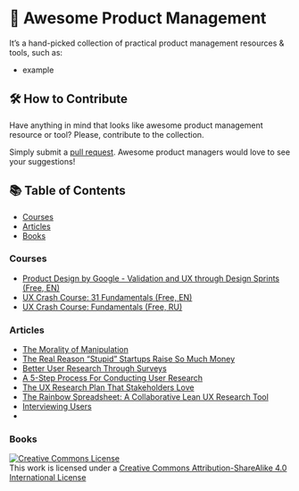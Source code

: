 # 💎 Awesome Product Management
It’s a hand-picked collection of practical product management resources & tools, such as: 
* example

## 🛠 How to Contribute
Have anything in mind that looks like awesome product management resource or tool? Please, contribute to the collection.

Simply submit a [pull request](https://github.com/AI-Sheva/awesome-product-management/pulls). Awesome product managers would love to see your suggestions!

## 📚 Table of Contents
* [Courses](https://github.com/AI-Sheva/awesome-product-management/blob/master/README.md#courses)
* [Articles](https://github.com/AI-Sheva/awesome-product-management/blob/master/README.md#articles)
* [Books](https://github.com/AI-Sheva/awesome-product-management/blob/master/README.md#books)

### Courses
* [Product Design by Google - Validation and UX through Design Sprints (Free, EN)](https://www.udacity.com/course/product-design--ud509)
* [UX Crash Course: 31 Fundamentals (Free, EN)](http://thehipperelement.com/post/75476711614/ux-crash-course-31-fundamentals)
* [UX Crash Course: Fundamentals (Free, RU)](https://medium.com/ux-crash-course)

### Articles
* [The Morality of Manipulation](https://www.nirandfar.com/2012/07/the-art-of-manipulation.html)
* [The Real Reason “Stupid” Startups Raise So Much Money](https://www.nirandfar.com/2014/12/stupid-startups.html)
* [Better User Research Through Surveys](https://uxmastery.com/better-user-research-through-surveys/)
* [A 5-Step Process For Conducting User Research](https://www.smashingmagazine.com/2013/09/5-step-process-conducting-user-research/)
* [The UX Research Plan That Stakeholders Love](https://www.smashingmagazine.com/2012/01/ux-research-plan-stakeholders-love/)
* [The Rainbow Spreadsheet: A Collaborative Lean UX Research Tool](https://www.smashingmagazine.com/2013/04/rainbow-spreadsheet-collaborative-ux-research-tool/)
* [Interviewing Users](https://www.nngroup.com/articles/interviewing-users/)
* []()

### Books

<a rel="license" href="http://creativecommons.org/licenses/by-sa/4.0/"><img alt="Creative Commons License" style="border-width:0" src="https://i.creativecommons.org/l/by-sa/4.0/88x31.png" /></a><br />This work is licensed under a <a rel="license" href="http://creativecommons.org/licenses/by-sa/4.0/">Creative Commons Attribution-ShareAlike 4.0 International License</a>
